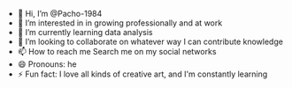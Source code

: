 - 👋 Hi, I’m @Pacho-1984
- 👀 I’m interested in in growing professionally and at work
- 🌱 I’m currently learning data analysis
- 💞️ I’m looking to collaborate on whatever way I can contribute knowledge
- 📫 How to reach me Search me on my social networks
- 😄 Pronouns: he
- ⚡ Fun fact: I love all kinds of creative art, and I'm constantly learning

<!---
Pacho-1984/Pacho-1984 is a ✨ special ✨ repository because its `README.md` (this file) appears on your GitHub profile.
You can click the Preview link to take a look at your changes.
--->
